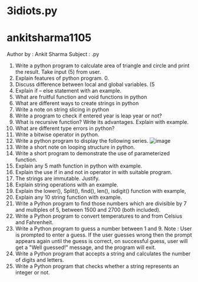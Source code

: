 # 3idiots.py
# ankitsharma1105
Author by : Ankit Sharma
Subject : .py
1. Write a python program to calculate area of triangle and circle and print the result. Take input (5)
from user.
2. Explain features of python program. 0.
3. Discuss difference between local and global variables. (5
4. Explain if – else statement with an example.
5. What are fruitful function and void functions in python
6. What are different ways to create strings in python
7. Write a note on string slicing in python
8. Write a program to check if entered year is leap year or not?
9. What is recursive function? Write its advantages. Explain with example.
10. What are different type errors in python?
11. Write a bitwise operator in python.
12. Write a python program to display the following series.
    ![image](https://github.com/user-attachments/assets/bdf873f2-294b-4d04-b25c-740e2c01bee6)
14. Write a short note on looping structure in python.
15. Write a short program to demonstrate the use of parameterized function.
16. Explain any 5 math function in python with example.
17. Explain the use if in and not in operator in with suitable program.
18. The strings are immutable. Justify.
19. Explain string operations with an example.
20. Explain the lower(), Split(), find(), len(), isdigit() function with example,
21. Explain any 10 string function with example.
22. Write a Python program to find those numbers which are divisible by 7 and multiples of 5, between 1500
and 2700 (both included).
23. Write a Python program to convert temperatures to and from Celsius and Fahrenheit.
24. Write a Python program to guess a number between 1 and 9.
Note : User is prompted to enter a guess. If the user guesses wrong then the prompt appears again until the
guess is correct, on successful guess, user will get a "Well guessed!" message, and the program will exit.
25. Write a Python program that accepts a string and calculates the number of digits and letters.
26. Write a Python program that checks whether a string represents an integer or not.
